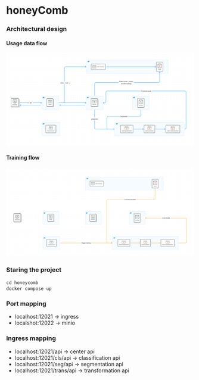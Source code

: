# honeyComb

### Architectural design
#### Usage data flow
![](./architectural_design_use_flow.png)

#### Training flow
![](./architectural_design_training_flow.png)


### Staring the project
```
cd honeycomb
docker compose up
```

### Port mapping
- localhost:12021 -> ingress
- localshot:12022 -> minio


### Ingress mapping
- localhost:12021/api -> center api
- localhost:12021/cls/api -> classification api
- localhost:12021/seg/api -> segmentation api
- localhost:12021/trans/api -> transformation api